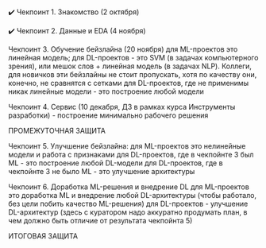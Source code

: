 ✔️ Чекпоинт 1. Знакомство (2 октября)

✔️ Чекпоинт 2. Данные и EDA (4 ноября)

Чекпоинт 3. Обучение бейзлайна (20 ноября)
  для ML-проектов это линейная модель; 
   для DL-проектов - это SVM (в задачах компьютерного зрения), или мешок слов + линейная модель (в задачах NLP). Коллеги, для новичков эти бейзлайны не стоит пропускать, хотя по качеству они, конечно, не сравнятся с сетками
  для DL-проектов, где не применимы никак линейные модели - это построение любой модели

Чекпоинт 4. Сервис (10 декабря, ДЗ в рамках курса Инструменты разработки) - построение минимально рабочего решения

ПРОМЕЖУТОЧНАЯ ЗАЩИТА

Чекпоинт 5. Улучшение бейзлайна:
  для ML-проектов это нелинейные модели и работа с признаками 
  для DL-проектов, где в чекпойнте 3 был ML - это построение любой DL-модели
  для DL-проектов, где в чекпойнте 3 не было ML - это улучшение архитектуры

Чекпоинт 6. Доработка ML-решения и внедрение DL
  для ML-проектов это доработка ML и внедрение любой DL-архитектуры (чтобы работало, без цели побить качество ML-решения)
  для DL-проектов - улучшение DL-архитектур (здесь с куратором надо аккуратно продумать план, в чем должно быть отличие от результата чекпойнта 5)
 
ИТОГОВАЯ ЗАЩИТА
